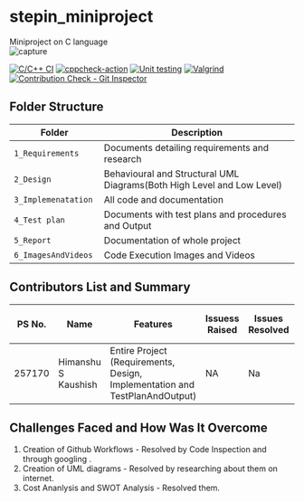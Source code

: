 # stepin_miniproject
Miniproject on C language\
![capture](https://github.com/Himanshu257170/stepin_miniproject/blob/main/6_ImagesAndVideos/welcome.png)

[![C/C++ CI](https://github.com/Himanshu257170/stepin_miniproject/actions/workflows/c-build.yml/badge.svg)](https://github.com/Himanshu257170/stepin_miniproject/actions/workflows/c-build.yml)
[![cppcheck-action](https://github.com/Himanshu257170/stepin_miniproject/actions/workflows/cppcheck.yml/badge.svg)](https://github.com/Himanshu257170/stepin_miniproject/actions/workflows/cppcheck.yml)
[![Unit testing](https://github.com/Himanshu257170/stepin_miniproject/actions/workflows/unit_test.yml/badge.svg)](https://github.com/Himanshu257170/stepin_miniproject/actions/workflows/unit_test.yml)
[![Valgrind](https://github.com/Himanshu257170/stepin_miniproject/actions/workflows/Valgrind.yml/badge.svg)](https://github.com/Himanshu257170/stepin_miniproject/actions/workflows/Valgrind.yml)
[![Contribution Check - Git Inspector](https://github.com/Himanshu257170/stepin_miniproject/actions/workflows/git-inspector.yml/badge.svg)](https://github.com/Himanshu257170/stepin_miniproject/actions/workflows/git-inspector.yml)

## Folder Structure
Folder                   | Description
-------------------------| -----------------------------------------
`1_Requirements`         | Documents detailing requirements and research
`2_Design      `         | Behavioural and Structural UML Diagrams(Both High Level and Low Level)
`3_Implemenatation `     | All code and documentation
`4_Test plan     `       | Documents with test plans and procedures and Output
`5_Report`               | Documentation of whole project
`6_ImagesAndVideos`      | Code Execution Images and Videos



## Contributors List and Summary

PS No. |  Name               |    Features    | Issuess Raised |Issues Resolved|No Test Cases|Test Case Pass
-------|---------------------|----------------|----------------|---------------|-------------|--------------
257170 | Himanshu S Kaushish   | Entire Project (Requirements, Design, Implementation and TestPlanAndOutput)  | NA        |Na  |2 Overall Test cases  | All Passed     
  

## Challenges Faced and How Was It Overcome

1. Creation of Github Workflows - Resolved by Code Inspection and through googling .
2. Creation of UML diagrams - Resolved by researching about them on internet.
3. Cost Ananlysis and SWOT Analysis - Resolved them.
